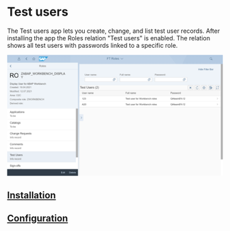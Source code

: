 # Test users

The Test users app lets you create, change, and list test user records. After installing the app the Roles relation "Test users" is enabled. The relation shows all test users with passwords linked to a specific role.

[![](res/tu1.png)](res/tu1.png)


## [Installation](inst.md)

## [Configuration](conf.md)



